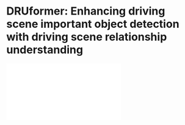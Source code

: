 # DRUformer: Enhancing driving scene important object detection with driving scene relationship understanding
![DRUformer]([.github/pipeline.pdf](https://github.com/oniu-uin0/DRUformer/blob/main/pipeline.pdf)https://github.com/oniu-uin0/DRUformer/blob/main/pipeline.pdf)

